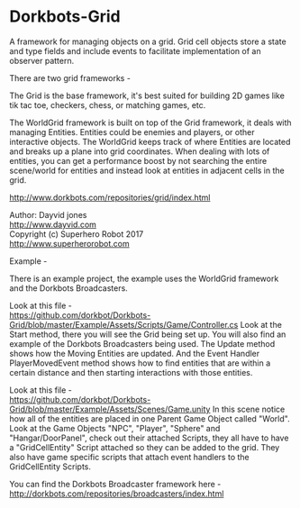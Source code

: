 # Dorkbots-Grid
A framework for managing objects on a grid. Grid cell objects store a state and type fields and include events to facilitate implementation of an observer pattern.

There are two grid frameworks -

The Grid is the base framework, it's best suited for building 2D games like tik tac toe, checkers, chess, or matching games, etc.

The WorldGrid framework is built on top of the Grid framework, it deals with managing Entities. Entities could be enemies and players, or other interactive objects. The WorldGrid keeps track of where Entities are located and breaks up a plane into grid coordinates. When dealing with lots of entities, you can get a performance boost by not searching the entire scene/world for entities and instead look at entities in adjacent cells in the grid.

http://www.dorkbots.com/repositories/grid/index.html

Author: Dayvid jones<br>
http://www.dayvid.com<br>
Copyright (c) Superhero Robot 2017<br>
http://www.superherorobot.com


Example -

There is an example project, the example uses the WorldGrid framework and the Dorkbots Broadcasters.

Look at this file -<br>
https://github.com/dorkbot/Dorkbots-Grid/blob/master/Example/Assets/Scripts/Game/Controller.cs
Look at the Start method, there you will see the Grid being set up. You will also find an example of the Dorkbots Broadcasters being used. The Update method shows how the Moving Entities are updated. And the Event Handler PlayerMovedEvent method shows how to find entities that are within a certain distance and then starting interactions with those entities.

Look at this file -<br>
https://github.com/dorkbot/Dorkbots-Grid/blob/master/Example/Assets/Scenes/Game.unity
In this scene notice how all of the entities are placed in one Parent Game Object called "World". Look at the Game Objects "NPC", "Player", "Sphere" and "Hangar/DoorPanel", check out their attached Scripts, they all have to have a "GridCellEntity" Script attached so they can be added to the grid. They also have game specific scripts that attach event handlers to the GridCellEntity Scripts.

You can find the Dorkbots Broadcaster framework here -<br> http://dorkbots.com/repositories/broadcasters/index.html